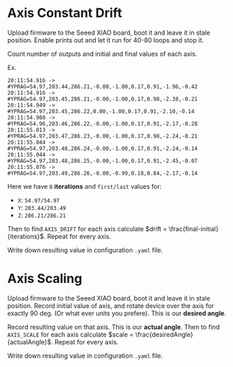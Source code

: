 # Axis Constant Drift

Upload firmware to the Seeed XIAO board, boot it and leave it in stale position.
Enable prints out and let it run for 40-80 loops and stop it.

Count number of outputs and initial and final values of each axis.

Ex.
  ```serial
  20:11:54.916 -> #YPRAG=54.97,203.44,286.21,-0.00,-1.00,0.17,0.91,-1.96,-0.42
  20:11:54.916 -> #YPRAG=54.97,203.45,286.21,-0.00,-1.00,0.17,0.98,-2.38,-0.21
  20:11:54.949 -> #YPRAG=54.97,203.45,286.22,0.00,-1.00,0.17,0.91,-2.10,-0.14
  20:11:54.980 -> #YPRAG=54.96,203.46,286.22,-0.00,-1.00,0.17,0.91,-2.17,-0.28
  20:11:55.013 -> #YPRAG=54.97,203.47,286.23,-0.00,-1.00,0.17,0.98,-2.24,-0.21
  20:11:55.044 -> #YPRAG=54.97,203.48,286.24,-0.00,-1.00,0.17,0.91,-2.24,-0.14
  20:11:55.044 -> #YPRAG=54.97,203.48,286.25,-0.00,-1.00,0.17,0.91,-2.45,-0.07
  20:11:55.076 -> #YPRAG=54.97,203.49,286.26,-0.00,-0.99,0.18,0.84,-2.17,-0.14
  ```

  Here we have `8` **iterations** and `first/last` values for: 
  - `X`: `54.97/54.97`
  - `Y`: `203.44/203.49`
  - `Z`: `286.21/286.21`

Then to find `AXIS_DRIFT` for each axis calculate $drift = \frac{final-initial}{iterations}$.
Repeat for every axis. 

Write down resulting value in configuration `.yaml` file.

# Axis Scaling

Upload firmware to the Seeed XIAO board, boot it and leave it in stale position.
Record initial value of axis, and rotate device over the axis for exactly 90 deg. (Or what ever units you prefere). This is our **desired angle**.

Record resulting value on that axis. This is our **actual angle**.
Then to find `AXIS_SCALE` for each axis calculate $scale = \frac{desiredAngle}{actualAngle}$.
Repeat for every axis. 

Write down resulting value in configuration `.yaml` file.





